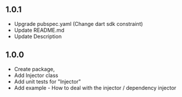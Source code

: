 ## 1.0.1

- Upgrade pubspec.yaml (Change dart sdk constraint)
- Update README.md
- Update Description


## 1.0.0

- Create package, 
- Add Injector class
- Add unit tests for "Injector"
- Add example - How to deal with the injector / dependency injector 
